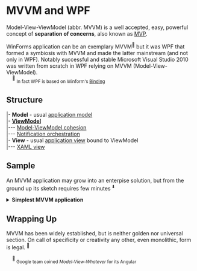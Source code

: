 # MVVM and WPF

Model-View-ViewModel (abbr. MVVM) is a well accepted, easy, powerful concept of __separation of concerns__, also known as [MVP](https://martinfowler.com/eaaDev/uiArchs.html).

WinForms application can be an exemplary MVVM<sup>:wrench:</sup> but it was WPF that formed a symbiosis with MVVM and made the latter mainstream (and not only in WPF). Notably successful and stable Microsoft Visual Studio&nbsp;2010 was written from scratch in WPF relying on MVVM (Model-View-ViewModel).\
&nbsp;&nbsp;&nbsp;&nbsp;<sup>:wrench:</sup>&nbsp;<sub>In fact WPF is based on Winform's [Binding](https://learn.microsoft.com/en-us/dotnet/api/system.windows.forms.binding)</sub>

## Structure

|- __Model__  - usual [application model](../../../software-parts/app_model.md)\
|- [__ViewModel__](readme+/wpf_mvvm-viewmodel.md)\
|--- [Model-ViewModel cohesion](readme+/mvvm_vmodel-cohesion.md)\
|--- [Notification orchestration](readme+/wpf_notification-orchestration.md)\
|- __View__     -  usual [application view](../../../software-parts/app_view.md) bound to ViewModel\
|--- [XAML view](../readme+/wpf_xaml.md)

## Sample

An MVVM application may grow into an enterpise solution, but from the ground up its sketch requires few minutes&nbsp;<sup>:arrow_down:</sup>

<details>
<summary><b>Simplest MVVM application</b></summary>

![sketch](readme+/wpf_app-sketch.jpg)

<sup>:arrow_down:</sup>&nbsp;<sub>Project of Microsoft Visual Studio</sub>
</details>

## Wrapping Up

MVVM has been widely established, but is neither golden nor universal section. On call of specificity or creativity any other, even monolithic, form is legal.&nbsp;<sup>:triangular_ruler:</sup>

&nbsp;&nbsp;&nbsp;&nbsp;<sup>:triangular_ruler:</sup><sub>&nbsp;Google team coined *Model-View-Whatever* for its Angular</sub>




